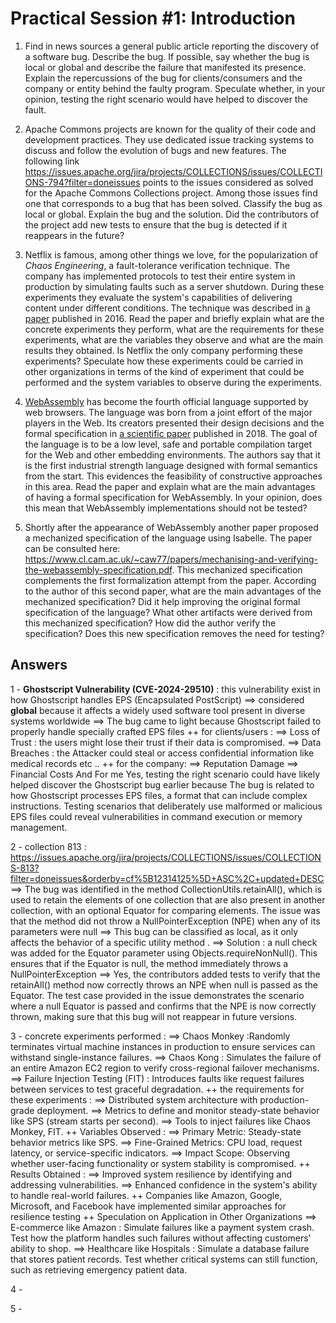 # Practical Session #1: Introduction

1. Find in news sources a general public article reporting the discovery of a software bug. Describe the bug. If possible, say whether the bug is local or global and describe the failure that manifested its presence. Explain the repercussions of the bug for clients/consumers and the company or entity behind the faulty program. Speculate whether, in your opinion, testing the right scenario would have helped to discover the fault.

2. Apache Commons projects are known for the quality of their code and development practices. They use dedicated issue tracking systems to discuss and follow the evolution of bugs and new features. The following link https://issues.apache.org/jira/projects/COLLECTIONS/issues/COLLECTIONS-794?filter=doneissues points to the issues considered as solved for the Apache Commons Collections project. Among those issues find one that corresponds to a bug that has been solved. Classify the bug as local or global. Explain the bug and the solution. Did the contributors of the project add new tests to ensure that the bug is detected if it reappears in the future?

3. Netflix is famous, among other things we love, for the popularization of *Chaos Engineering*, a fault-tolerance verification technique. The company has implemented protocols to test their entire system in production by simulating faults such as a server shutdown. During these experiments they evaluate the system's capabilities of delivering content under different conditions. The technique was described in [a paper](https://arxiv.org/ftp/arxiv/papers/1702/1702.05843.pdf) published in 2016. Read the paper and briefly explain what are the concrete experiments they perform, what are the requirements for these experiments, what are the variables they observe and what are the main results they obtained. Is Netflix the only company performing these experiments? Speculate how these experiments could be carried in other organizations in terms of the kind of experiment that could be performed and the system variables to observe during the experiments.

4. [WebAssembly](https://webassembly.org/) has become the fourth official language supported by web browsers. The language was born from a joint effort of the major players in the Web. Its creators presented their design decisions and the formal specification in [a scientific paper](https://people.mpi-sws.org/~rossberg/papers/Haas,%20Rossberg,%20Schuff,%20Titzer,%20Gohman,%20Wagner,%20Zakai,%20Bastien,%20Holman%20-%20Bringing%20the%20Web%20up%20to%20Speed%20with%20WebAssembly.pdf) published in 2018. The goal of the language is to be a low level, safe and portable compilation target for the Web and other embedding environments. The authors say that it is the first industrial strength language designed with formal semantics from the start. This evidences the feasibility of constructive approaches in this area. Read the paper and explain what are the main advantages of having a formal specification for WebAssembly. In your opinion, does this mean that WebAssembly implementations should not be tested? 

5.  Shortly after the appearance of WebAssembly another paper proposed a mechanized specification of the language using Isabelle. The paper can be consulted here: https://www.cl.cam.ac.uk/~caw77/papers/mechanising-and-verifying-the-webassembly-specification.pdf. This mechanized specification complements the first formalization attempt from the paper. According to the author of this second paper, what are the main advantages of the mechanized specification? Did it help improving the original formal specification of the language? What other artifacts were derived from this mechanized specification? How did the author verify the specification? Does this new specification removes the need for testing?

## Answers

1 - **Ghostscript Vulnerability (CVE-2024-29510)**  : this vulnerability exist in how Ghostscript handles EPS (Encapsulated PostScript) 
   ==> considered **global** because it affects a widely used software tool present in diverse systems worldwide
   ==> The bug came to light because Ghostscript failed to properly handle specially crafted EPS files 
   ++ for clients/users :
   ==> Loss of Trust : the users might lose their trust if their data is compromised.
   ==> Data Breaches : the Attacker could steal or access confidential information like medical records etc ..
   ++ for the company:
   ==> Reputation Damage
   ==> Financial Costs
   And For me Yes, testing the right scenario could have likely helped discover the Ghostscript bug earlier because The bug is related to how Ghostscript processes EPS files, a format that can include complex instructions. Testing scenarios that deliberately use malformed or malicious EPS files could reveal vulnerabilities in command execution or memory management.

2 - collection 813 : https://issues.apache.org/jira/projects/COLLECTIONS/issues/COLLECTIONS-813?filter=doneissues&orderby=cf%5B12314125%5D+ASC%2C+updated+DESC
    ==> The bug was identified in the method CollectionUtils.retainAll(), which is used to retain the elements of one collection that are also present in another collection, with an optional Equator for comparing elements. The issue was that the method did not throw a NullPointerException (NPE) when any of its parameters were null
    ==> This bug can be classified as local, as it only affects the behavior of a specific utility method .
    ==> Solution :  a null check was added for the Equator parameter using Objects.requireNonNull(). This ensures that if the Equator is null, the method immediately throws a NullPointerException
    ==> Yes, the contributors added tests to verify that the retainAll() method now correctly throws an NPE when null is passed as the Equator. The test case provided in the issue demonstrates the scenario where a null Equator is passed and confirms that the NPE is now correctly thrown, making sure that this bug will not reappear in future versions.

3 - concrete experiments performed :
   ==> Chaos Monkey :Randomly terminates virtual machine instances in production to ensure services can withstand single-instance failures.
   ==> Chaos Kong : Simulates the failure of an entire Amazon EC2 region to verify cross-regional failover mechanisms.
   ==> Failure Injection Testing (FIT) : Introduces faults like request failures between services to test graceful degradation.
  ++ the requirements for these experiments :
   ==> Distributed system architecture with production-grade deployment. 
   ==> Metrics to define and monitor steady-state behavior like SPS (stream starts per second).
   ==> Tools to inject failures like  Chaos Monkey, FIT.
  ++ Variables Observed :
  ==> Primary Metric: Steady-state behavior metrics like SPS.
  ==> Fine-Grained Metrics: CPU load, request latency, or service-specific indicators.
  ==> Impact Scope: Observing whether user-facing functionality or system stability is compromised.
  ++ Results Obtained :
  ==> Improved system resilience by identifying and addressing vulnerabilities.
  ==> Enhanced confidence in the system's ability to handle real-world failures.
  ++ Companies like Amazon, Google, Microsoft, and Facebook have implemented similar approaches for resilience testing
  ++ Speculation on Application in Other Organizations 
  ==> E-commerce like Amazon : Simulate failures like a payment system crash. Test how the platform handles such failures without affecting customers' ability to shop.
  ==> Healthcare like Hospitals : Simulate a database failure that stores patient records. Test whether critical systems can still function, such as retrieving emergency patient data.

4 - 

5 -